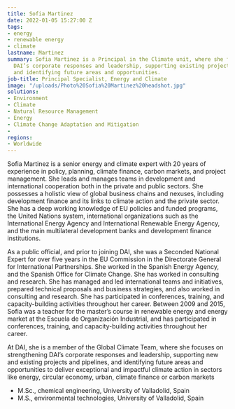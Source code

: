 ```yaml
---
title: Sofia Martinez
date: 2022-01-05 15:27:00 Z
tags:
- energy
- renewable energy
- climate
lastname: Martinez
summary: Sofia Martinez is a Principal in the Climate unit, where she focuses on strengthening
  DAI’s corporate responses and leadership, supporting existing projects and pipelines,
  and identifying future areas and opportunities.
job-title: Principal Specialist, Energy and Climate
image: "/uploads/Photo%20Sofia%20Martinez%20headshot.jpg"
solutions:
- Environment
- Climate
- Natural Resource Management
- Energy
- Climate Change Adaptation and Mitigation
- 
regions:
- Worldwide
---
```


Sofia Martinez is a senior energy and climate expert with 20 years of experience in policy, planning, climate finance, carbon markets, and project management. She leads and manages teams in development and international cooperation both in the private and public sectors. She possesses a holistic view of global business chains and nexuses, including development finance and its links to climate action and the private sector. She has a deep working knowledge of EU policies and funded programs, the United Nations system, international organizations such as the International Energy Agency and International Renewable Energy Agency, and the main multilateral development banks and development finance institutions. 

As a public official, and prior to joining DAI, she was a Seconded National Expert for over five years in the EU Commission in the Directorate General for International Partnerships. She worked in the Spanish Energy Agency, and the Spanish Office for Climate Change. She has worked in consulting and research. She has managed and led international teams and initiatives, prepared technical proposals and business strategies, and also worked in consulting and research. She has participated in conferences, training, and capacity-building activities throughout her career. Between 2009 and 2015, Sofia was a teacher for the master’s course in renewable energy and energy market at the Escuela de Organización Industrial, and has participated in conferences, training, and capacity-building activities throughout her career.

At DAI, she is a member of the Global Climate Team, where she focuses on strengthening DAI’s corporate responses and leadership, supporting new and existing projects and pipelines, and identifying future areas and opportunities to deliver exceptional and impactful climate action in sectors like energy, circular economy, urban, climate finance or carbon markets

* M.Sc., chemical engineering, University of Valladolid, Spain
* M.S., environmental technologies, University of Valladolid, Spain 